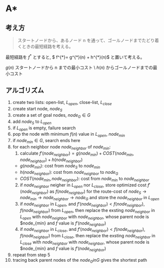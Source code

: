 # A\*

## 考え方

> スタートノードから、あるノード n を通って、ゴールノードまでたどり着くときの最短経路を考える。

最短経路を $f^{*}$ とすると, $ f^{\*}= g^{\*}(n) + h^{\*}(n)$ と置いて考える。

$g(n)$ スタートノードから n までの最小コスト \\
$h(n)$ からゴールノードまでの最小コスト

## アルゴリズム

1. create two lists: open-list, $L_{open}$, close-list, $L_{close}$
2. create start node, $node_{S}$
3. create a set of goal nodes, $node_{G} \in G$
4. add $node_{S}$ to $L_{open}$
5. if $L_{open}$ is empty, failure search
6. pop the node with minimum $f(n)$ value in $L_{open}$, $node_{min}$
7. if $node_{min} \in G$, search ends here
8. for each neighbor node $node_{neighbor}$ of $node_{min}$:
   1. calculate $f'( node_{neighbor} ) = g( node_{min} ) + COST(node_{min}, node_{neighbor}) + h(node_{neighbor})$
   - $g(node_{min})$: cost from $node_{S}$ to $node_{min}$
   - $h(node_{neighbor})$: cost from $node_{neighbor}$ to $node_{G}$
   - $COST(node_{min}, node_{neighbor})$: cost from $node_{min}$ to $node_{neighbor}$
   2. if $node_{neighbor}$ neigher in $L_{open}$ nor $L_{close}$, store optimized cost $f'(node_{neighbor})$ as $f(node_{neighbor})$ for the route-cost of $node_{S} \rightarrow node_{min} \rightarrow node_{neighbor} \rightarrow node_{G}$ and store the $node_{neighbor}$ in $L_{open}$
   3. if $node_{neighbor}$ in $L_{open}$, and $f'(node_{neighbor}) < f(node_{neighbor})$, $f(node_{neighbor})$ from $L_{open}$, then replace the exsting $node_{neighbor}$ in $L_{open}$ with $node_{neighbor}$ with $node_{neighbor}$, whose parent node is $node_{min} and $f$ value is $f'(node_{neighbor})$
   4. if $node_{neighbor}$ in $L_{close}$, and $f'(node_{neighbor}) < f(node_{neighbor})$, $f(node_{neighbor})$ from $L_{close}$, then replace the exsting $node_{neighbor}$ in $L_{close}$ with $node_{neighbor}$ with $node_{neighbor}$, whose parent node is $node_{min} and $f$ value is $f'(node_{neighbor})$
9. repeat from step 5
10. tracing back parent nodes of the $node_{G} in G$ gives the shortest path
